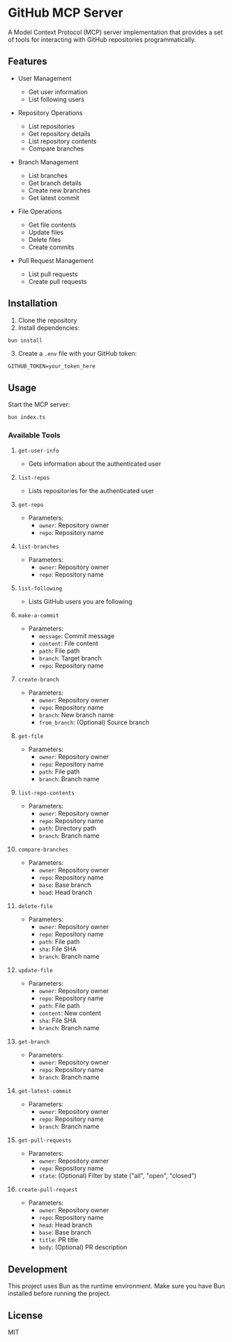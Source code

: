 # GitHub MCP Server

A Model Context Protocol (MCP) server implementation that provides a set of tools for interacting with GitHub repositories programmatically.

## Features

- User Management
  - Get user information
  - List following users

- Repository Operations
  - List repositories
  - Get repository details
  - List repository contents
  - Compare branches

- Branch Management
  - List branches
  - Get branch details
  - Create new branches
  - Get latest commit

- File Operations
  - Get file contents
  - Update files
  - Delete files
  - Create commits

- Pull Request Management
  - List pull requests
  - Create pull requests

## Installation

1. Clone the repository
2. Install dependencies:
```bash
bun install
```

3. Create a `.env` file with your GitHub token:
```env
GITHUB_TOKEN=your_token_here
```

## Usage

Start the MCP server:

```bash
bun index.ts
```

### Available Tools

1. `get-user-info`
   - Gets information about the authenticated user

2. `list-repos`
   - Lists repositories for the authenticated user

3. `get-repo`
   - Parameters:
     - `owner`: Repository owner
     - `repo`: Repository name

4. `list-branches`
   - Parameters:
     - `owner`: Repository owner
     - `repo`: Repository name

5. `list-following`
   - Lists GitHub users you are following

6. `make-a-commit`
   - Parameters:
     - `message`: Commit message
     - `content`: File content
     - `path`: File path
     - `branch`: Target branch
     - `repo`: Repository name

7. `create-branch`
   - Parameters:
     - `owner`: Repository owner
     - `repo`: Repository name
     - `branch`: New branch name
     - `from_branch`: (Optional) Source branch

8. `get-file`
   - Parameters:
     - `owner`: Repository owner
     - `repo`: Repository name
     - `path`: File path
     - `branch`: Branch name

9. `list-repo-contents`
   - Parameters:
     - `owner`: Repository owner
     - `repo`: Repository name
     - `path`: Directory path
     - `branch`: Branch name

10. `compare-branches`
    - Parameters:
      - `owner`: Repository owner
      - `repo`: Repository name
      - `base`: Base branch
      - `head`: Head branch

11. `delete-file`
    - Parameters:
      - `owner`: Repository owner
      - `repo`: Repository name
      - `path`: File path
      - `sha`: File SHA
      - `branch`: Branch name

12. `update-file`
    - Parameters:
      - `owner`: Repository owner
      - `repo`: Repository name
      - `path`: File path
      - `content`: New content
      - `sha`: File SHA
      - `branch`: Branch name

13. `get-branch`
    - Parameters:
      - `owner`: Repository owner
      - `repo`: Repository name
      - `branch`: Branch name

14. `get-latest-commit`
    - Parameters:
      - `owner`: Repository owner
      - `repo`: Repository name
      - `branch`: Branch name

15. `get-pull-requests`
    - Parameters:
      - `owner`: Repository owner
      - `repo`: Repository name
      - `state`: (Optional) Filter by state ("all", "open", "closed")

16. `create-pull-request`
    - Parameters:
      - `owner`: Repository owner
      - `repo`: Repository name
      - `head`: Head branch
      - `base`: Base branch
      - `title`: PR title
      - `body`: (Optional) PR description

## Development

This project uses Bun as the runtime environment. Make sure you have Bun installed before running the project.

## License

MIT
